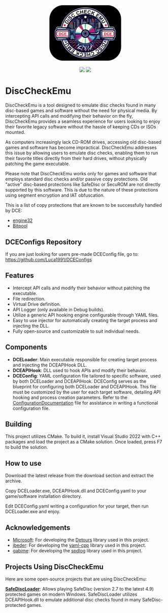 <div align="center">
  <img width="45%" src="https://raw.githubusercontent.com/Luca1991/DiscCheckEmu/main/dce_logo.png"/>
</div>
<br>
<div align="center">
  <img src="https://badges.frapsoft.com/os/gpl/gpl.png?v=103">
  <img src="https://badges.frapsoft.com/os/v1/open-source.svg?v=103">
</div>

# DiscCheckEmu

DiscCheckEmu is a tool designed to emulate disc checks found in many disc-based games and software without the need
for physical media. By intercepting API calls and modifying their behavior on the fly, DiscCheckEmu provides a seamless
experience for users looking to enjoy their favorite legacy software without the hassle of keeping CDs or ISOs mounted.

As computers increasingly lack CD-ROM drives, accessing old disc-based games and software has become impractical.
DiscCheckEmu addresses this issue by allowing users to emulate disc checks, enabling them to run their favorite titles
directly from their hard drives, without physically patching the game executable.

Please note that DiscCheckEmu works only for games and software that employs standard disc checks and/or passive copy protections.
Old "active" disc-based protections like SafeDisc or SecuROM are not directly supported by this software. This is due to the nature of these
protections using segment encryption and IAT obfuscation.

This is a list of copy protections that are known to be successfully handled by DCE:

* [engine32](https://github.com/TheRogueArchivist/DRML/blob/main/entries/engine32/engine32.md)
* [Bitpool](https://github.com/TheRogueArchivist/DRML/blob/main/entries/Bitpool/Bitpool.md)


## DCEConfigs Repository

If you are just looking for users pre-made DCEConfig file, go to: https://github.com/Luca1991/DCEConfigs

## Features

* Intercept API calls and modify their behavior without patching the executable.
* File redirection.
* Virtual Drive definition.
* API Logger (only available in Debug builds).
* Utilize a generic API hooking engine configurable through YAML files.
* Easy to use injector for automatically creating the target process and injecting the DLL.
* Fully open-source and customizable to suit individual needs.

## Components

* **DCELoader**: Main executable responsible for creating target process and injecting the DCEAPIHook DLL.
* **DCEAPIHook**: DLL used to hook APIs and modify their behavior.
* **DCEConfig**: YAML configuration file tailored to specific software, used by both DCELoader and DCEAPIHook. DCEConfig serves as the blueprint for configuring both DCELoader and DCEAPIHook. This file must be customized by the user for each target software, detailing API hooking and process creation parameters. Refer to the [ConfigurationDocumentation](https://raw.githubusercontent.com/Luca1991/DiscCheckEmu/main/ConfigurationDocumentation.md) file for assistance in writing a functional configuration file.

## Building

This project utilizes CMake. To build it, install Visual Studio 2022 with C++ packages and load the project 
as a CMake solution. Once loaded, press F7 to build the solution.

## How to use

Download the latest release from the download section and extract the archive.

Copy DCELoader.exe, DCEAPIHook.dll and DCEConfig.yaml to your game/software installation directory.

Edit DCEConfig.yaml writing a configuration for your target, then run DCELoader.exe and enjoy.

## Acknowledgements

* [Microsoft](https://github.com/microsoft): For developing the [Detours](https://github.com/microsoft/Detours) library used in this project.
* [jbeder](https://github.com/jbeder): For developing the [yaml-cpp](https://github.com/jbeder/yaml-cpp) library used in this project.
* [gabime](https://github.com/gabime): For developing the [spdlog](https://github.com/gabime/spdlog) library used in this project.

## Projects Using DiscCheckEmu

Here are some open-source projects that are using DiscCheckEmu:

**[SafeDiscLoader](https://github.com/nckstwrt/SafeDiscLoader)**: Allows playing SafeDisc (version 2.7 to the latest 4.9) protected games on modern Windows. SafeDiscLoader utilizes DCEAPIHook.dll to emulate additional disc checks found in many SafeDisc-protected games.

